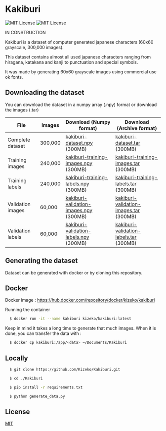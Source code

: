 
# Kakiburi

[![MIT License](https://img.shields.io/badge/License-MIT-green.svg)](https://choosealicense.com/licenses/mit/) [![MIT License](https://img.shields.io/badge/Release-0.0.1-blue)](https://google.com)

IN CONSTRUCTION

Kakiburi is a dataset of computer generated japanese characters (60x60 grayscale, 300,000 images).

This dataset contains almost all used japanese characters ranging from hiragana, katakana and kanji to punctuation and special symbols.

It was made by generating 60x60 grayscale images using commercial use ok fonts.
## Downloading the dataset

You can download the dataset in a numpy array (.npy) format or download the images (.tar)

File | Images | Download (Numpy format) | Download (Archive format)
--- | --- | --- | --- |
Complete dataset | 300,000 | [kakiburi-dataset.npy](https://google.com) (300MB) | [kakiburi-dataset.tar](https://google.com) (300MB)
Training images | 240,000 | [kakiburi-training-images.npy](https://google.com) (300MB) | [kakiburi-training-images.tar](https://google.com) (300MB) |
Training labels | 240,000 | [kakiburi-training-labels.npy](https://google.com) (300MB) | [kakiburi-training-labels.tar](https://google.com) (300MB)
Validation images | 60,000 | [kakiburi-validation-images.npy](https://google.com) (300MB) | [kakiburi-validation-images.tar](https://google.com) (300MB) |
Validation labels | 60,000 | [kakiburi-validation-labels.npy](https://google.com) (300MB) | [kakiburi-validation-labels.tar](https://google.com) (300MB)
    
## Generating the dataset

Dataset can be generated with docker or by cloning this repository.

## Docker

Docker image : https://hub.docker.com/repository/docker/kizeko/kakiburi

Running the container

```bash
  $ docker run -it --name kakiburi kizeko/kakiburi:latest
```

Keep in mind it takes a long time to generate that much images.
When it is done, you can transfer the data with :

```bash
  $ docker cp kakiburi:/app/<data> ~/Documents/Kakiburi
```
## Locally

```bash
  $ git clone https://github.com/Kizeko/Kakiburi.git

  $ cd ./Kakiburi

  $ pip install -r requirements.txt

  $ python generate_data.py

```


## License

[MIT](https://choosealicense.com/licenses/mit/)

